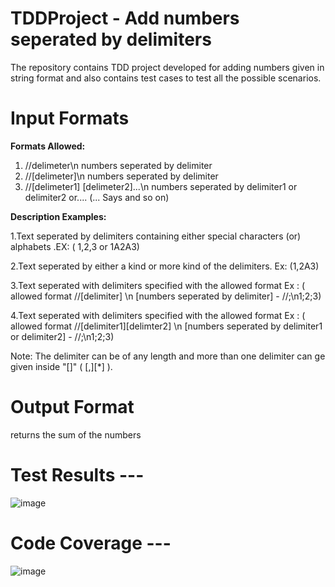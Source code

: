 # TDDProject - Add numbers seperated by delimiters
The repository contains TDD project developed for adding numbers given in string format and also contains test cases to test all the possible scenarios.

# Input Formats

**Formats Allowed:**

1. //delimeter\n numbers seperated by delimiter 
2. //[delimeter]\n numbers seperated by delimiter
3. //[delimeter1] [delimeter2]...\n numbers seperated by delimiter1 or delimiter2 or....  (... Says and so on)

**Description Examples:** 

1.Text seperated by delimiters containing either special characters (or) alphabets .EX: ( 1,2,3 or 1A2A3)

2.Text seperated by either a kind or more kind of the delimiters. Ex: (1,2A3)

3.Text seperated with delimiters specified with the allowed format Ex : ( allowed format //[delimiter] \n [numbers seperated by delimiter] - //;\n1;2;3)

4.Text seperated with delimiters specified with the allowed format Ex : ( allowed format //[delimiter1][delimter2] \n [numbers seperated by delimiter1 or delimiter2] - //;\n1;2;3)

Note: The delimiter can be of any length and more than one delimiter can ge given inside "[]"  ( [,][*] ). 



# Output Format
returns the sum of the numbers


# Test Results ---

![image](https://user-images.githubusercontent.com/98839557/152100970-8ed68676-031e-4117-9875-58df8cf441fb.png)

# Code Coverage --- 

![image](https://user-images.githubusercontent.com/98839557/152101078-58055a7e-382d-47d2-bc9e-0beab95c5010.png)


